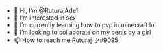 - 👋 Hi, I’m @RuturajAde1
- 👀 I’m interested in sex
- 🌱 I’m currently learning how to pvp in minecraft lol
- 💞️ I’m looking to collaborate on my penis by a girl
- 📫 How to reach me Ruturaj ツ#9095

<!---
RuturajAde1/RuturajAde1 is a ✨ special ✨ repository because its `README.md` (this file) appears on your GitHub profile.
You can click the Preview link to take a look at your changes.
--->
